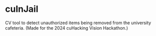 # cuInJail
CV tool to detect unauthorized items being removed from the university cafeteria. (Made for the 2024 cuHacking Vision Hackathon.)
